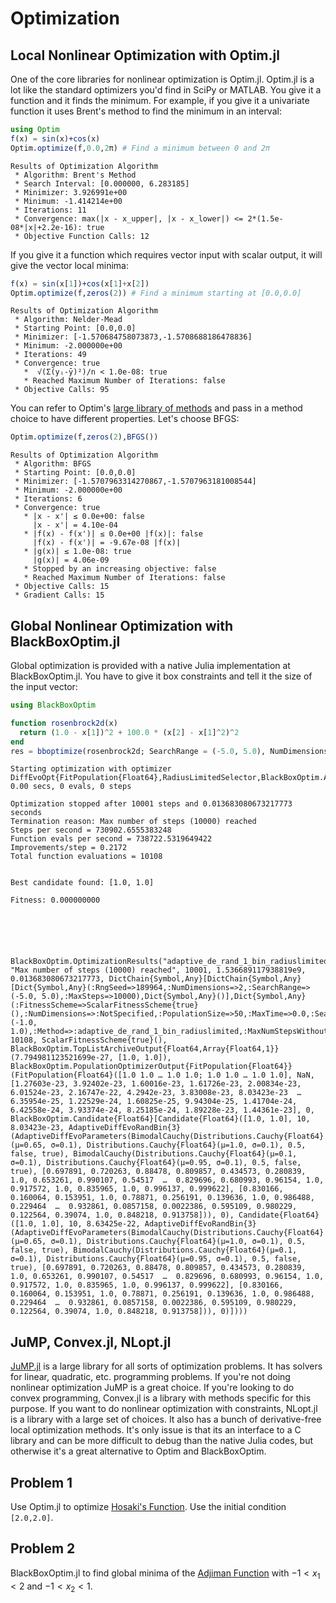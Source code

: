 
# Optimization

## Local Nonlinear Optimization with Optim.jl

One of the core libraries for nonlinear optimization is Optim.jl. Optim.jl is a lot like the standard optimizers you'd find in SciPy or MATLAB. You give it a function and it finds the minimum. For example, if you give it a univariate function it uses Brent's method to find the minimum in an interval:



```julia
using Optim
f(x) = sin(x)+cos(x)
Optim.optimize(f,0.0,2π) # Find a minimum between 0 and 2π
```




    Results of Optimization Algorithm
     * Algorithm: Brent's Method
     * Search Interval: [0.000000, 6.283185]
     * Minimizer: 3.926991e+00
     * Minimum: -1.414214e+00
     * Iterations: 11
     * Convergence: max(|x - x_upper|, |x - x_lower|) <= 2*(1.5e-08*|x|+2.2e-16): true
     * Objective Function Calls: 12



If you give it a function which requires vector input with scalar output, it will give the vector local minima:


```julia
f(x) = sin(x[1])+cos(x[1]+x[2])
Optim.optimize(f,zeros(2)) # Find a minimum starting at [0.0,0.0]
```




    Results of Optimization Algorithm
     * Algorithm: Nelder-Mead
     * Starting Point: [0.0,0.0]
     * Minimizer: [-1.570684758073873,-1.5708688186478836]
     * Minimum: -2.000000e+00
     * Iterations: 49
     * Convergence: true
       *  √(Σ(yᵢ-ȳ)²)/n < 1.0e-08: true
       * Reached Maximum Number of Iterations: false
     * Objective Calls: 95



You can refer to Optim's [large library of methods](http://julianlsolvers.github.io/Optim.jl/latest/) and pass in a method choice to have different properties. Let's choose BFGS:


```julia
Optim.optimize(f,zeros(2),BFGS())
```




    Results of Optimization Algorithm
     * Algorithm: BFGS
     * Starting Point: [0.0,0.0]
     * Minimizer: [-1.5707963314270867,-1.5707963181008544]
     * Minimum: -2.000000e+00
     * Iterations: 6
     * Convergence: true
       * |x - x'| ≤ 0.0e+00: false 
         |x - x'| = 4.10e-04 
       * |f(x) - f(x')| ≤ 0.0e+00 |f(x)|: false
         |f(x) - f(x')| = -9.67e-08 |f(x)|
       * |g(x)| ≤ 1.0e-08: true 
         |g(x)| = 4.06e-09 
       * Stopped by an increasing objective: false
       * Reached Maximum Number of Iterations: false
     * Objective Calls: 15
     * Gradient Calls: 15



## Global Nonlinear Optimization with BlackBoxOptim.jl

Global optimization is provided with a native Julia implementation at BlackBoxOptim.jl. You have to give it box constraints and tell it the size of the input vector:


```julia
using BlackBoxOptim

function rosenbrock2d(x)
  return (1.0 - x[1])^2 + 100.0 * (x[2] - x[1]^2)^2
end
res = bboptimize(rosenbrock2d; SearchRange = (-5.0, 5.0), NumDimensions = 2)
```

    Starting optimization with optimizer DiffEvoOpt{FitPopulation{Float64},RadiusLimitedSelector,BlackBoxOptim.AdaptiveDiffEvoRandBin{3},RandomBound{RangePerDimSearchSpace}}
    0.00 secs, 0 evals, 0 steps
    
    Optimization stopped after 10001 steps and 0.013683080673217773 seconds
    Termination reason: Max number of steps (10000) reached
    Steps per second = 730902.6555383248
    Function evals per second = 738722.5319649422
    Improvements/step = 0.2172
    Total function evaluations = 10108
    
    
    Best candidate found: [1.0, 1.0]
    
    Fitness: 0.000000000
    





    BlackBoxOptim.OptimizationResults("adaptive_de_rand_1_bin_radiuslimited", "Max number of steps (10000) reached", 10001, 1.536689117938819e9, 0.013683080673217773, DictChain{Symbol,Any}[DictChain{Symbol,Any}[Dict{Symbol,Any}(:RngSeed=>189964,:NumDimensions=>2,:SearchRange=>(-5.0, 5.0),:MaxSteps=>10000),Dict{Symbol,Any}()],Dict{Symbol,Any}(:FitnessScheme=>ScalarFitnessScheme{true}(),:NumDimensions=>:NotSpecified,:PopulationSize=>50,:MaxTime=>0.0,:SearchRange=>(-1.0, 1.0),:Method=>:adaptive_de_rand_1_bin_radiuslimited,:MaxNumStepsWithoutFuncEvals=>100,:RngSeed=>1234,:MaxFuncEvals=>0,:SaveTrace=>false…)], 10108, ScalarFitnessScheme{true}(), BlackBoxOptim.TopListArchiveOutput{Float64,Array{Float64,1}}(7.794981123521699e-27, [1.0, 1.0]), BlackBoxOptim.PopulationOptimizerOutput{FitPopulation{Float64}}(FitPopulation{Float64}([1.0 1.0 … 1.0 1.0; 1.0 1.0 … 1.0 1.0], NaN, [1.27603e-23, 3.92402e-23, 1.60016e-23, 1.61726e-23, 2.00834e-23, 6.01524e-23, 2.16747e-22, 4.2942e-23, 3.83008e-23, 8.03423e-23  …  6.35954e-25, 1.22529e-24, 1.60825e-25, 9.94304e-25, 1.41704e-24, 6.42558e-24, 3.93374e-24, 8.25185e-24, 1.89228e-23, 1.44361e-23], 0, BlackBoxOptim.Candidate{Float64}[Candidate{Float64}([1.0, 1.0], 10, 8.03423e-23, AdaptiveDiffEvoRandBin{3}(AdaptiveDiffEvoParameters(BimodalCauchy(Distributions.Cauchy{Float64}(μ=0.65, σ=0.1), Distributions.Cauchy{Float64}(μ=1.0, σ=0.1), 0.5, false, true), BimodalCauchy(Distributions.Cauchy{Float64}(μ=0.1, σ=0.1), Distributions.Cauchy{Float64}(μ=0.95, σ=0.1), 0.5, false, true), [0.697891, 0.720263, 0.88478, 0.809857, 0.434573, 0.280839, 1.0, 0.653261, 0.990107, 0.54517  …  0.829696, 0.680993, 0.96154, 1.0, 0.917572, 1.0, 0.835965, 1.0, 0.996137, 0.999622], [0.830166, 0.160064, 0.153951, 1.0, 0.78871, 0.256191, 0.139636, 1.0, 0.986488, 0.229464  …  0.932861, 0.0857158, 0.0022386, 0.595109, 0.980229, 0.122564, 0.39074, 1.0, 0.848218, 0.913758])), 0), Candidate{Float64}([1.0, 1.0], 10, 8.63425e-22, AdaptiveDiffEvoRandBin{3}(AdaptiveDiffEvoParameters(BimodalCauchy(Distributions.Cauchy{Float64}(μ=0.65, σ=0.1), Distributions.Cauchy{Float64}(μ=1.0, σ=0.1), 0.5, false, true), BimodalCauchy(Distributions.Cauchy{Float64}(μ=0.1, σ=0.1), Distributions.Cauchy{Float64}(μ=0.95, σ=0.1), 0.5, false, true), [0.697891, 0.720263, 0.88478, 0.809857, 0.434573, 0.280839, 1.0, 0.653261, 0.990107, 0.54517  …  0.829696, 0.680993, 0.96154, 1.0, 0.917572, 1.0, 0.835965, 1.0, 0.996137, 0.999622], [0.830166, 0.160064, 0.153951, 1.0, 0.78871, 0.256191, 0.139636, 1.0, 0.986488, 0.229464  …  0.932861, 0.0857158, 0.0022386, 0.595109, 0.980229, 0.122564, 0.39074, 1.0, 0.848218, 0.913758])), 0)])))



## JuMP, Convex.jl, NLopt.jl

[JuMP.jl](https://jump.readthedocs.io/en/latest/quickstart.html) is a large library for all sorts of optimization problems. It has solvers for linear, quadratic, etc. programming problems. If you're not doing nonlinear optimization JuMP is a great choice. If you're looking to do convex programming, Convex.jl is a library with methods specific for this purpose. If you want to do nonlinear optimization with constraints, NLopt.jl is a library with a large set of choices. It also has a bunch of derivative-free local optimization methods. It's only issue is that its an interface to a C library and can be more difficult to debug than the native Julia codes, but otherwise it's a great alternative to Optim and BlackBoxOptim.

## Problem 1

Use Optim.jl to optimize [Hosaki's Function](http://al-roomi.org/benchmarks/unconstrained/2-dimensions/58-hosaki-s-function). Use the initial condition `[2.0,2.0]`.

## Problem 2

BlackBoxOptim.jl to find global minima of the [Adjiman Function](https://arxiv.org/pdf/1308.4008.pdf) with $-1 < x_1 < 2$ and $-1 < x_2 < 1$.
